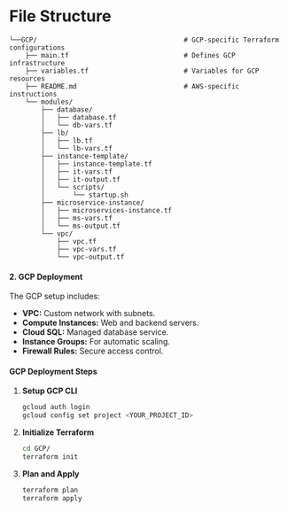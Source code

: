 # File Structure

```
└──GCP/                                     # GCP-specific Terraform configurations
    ├── main.tf                             # Defines GCP infrastructure
    ├── variables.tf                        # Variables for GCP resources
    ├── README.md                           # AWS-specific instructions
    └── modules/        
        ├── database/
        │   ├── database.tf
        │   └── db-vars.tf
        ├── lb/
        │   ├── lb.tf
        │   └── lb-vars.tf
        ├── instance-template/
        │   ├── instance-template.tf
        │   ├── it-vars.tf
        │   ├── it-output.tf
        │   └── scripts/
        │       └── startup.sh
        ├── microservice-instance/
        │   ├── microservices-instance.tf
        │   ├── ms-vars.tf
        │   └── ms-output.tf  
        └── vpc/
            ├── vpc.tf
            ├── vpc-vars.tf
            └── vpc-output.tf
```

#### 2. GCP Deployment
The GCP setup includes:
- **VPC:** Custom network with subnets.
- **Compute Instances:** Web and backend servers.
- **Cloud SQL:** Managed database service.
- **Instance Groups:** For automatic scaling.
- **Firewall Rules:** Secure access control.

#### GCP Deployment Steps
1. **Setup GCP CLI**
   ```bash
   gcloud auth login
   gcloud config set project <YOUR_PROJECT_ID>
   ```
2. **Initialize Terraform**
   ```bash
   cd GCP/
   terraform init
   ```
3. **Plan and Apply**
   ```bash
   terraform plan
   terraform apply
   ```
